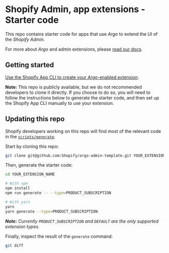 # Shopify Admin, app extensions - Starter code

This repo contains starter code for apps that use _Argo_ to extend the UI of the _Shopify Admin_.       

For more about _Argo_ and admin extensions, please [read our docs](https://shopify.dev/tutorials/product-subscription-extension-overview).

## Getting started

[Use the Shopify App CLI to create your _Argo_-enabled extension](https://shopify.dev/tutorials/getting-started-product-subscription-extension#scaffold-a-product-subscription-app-extension).

**Note:** This repo is publicly available, but we do not recommended developers to clone it directly. If you choose to do so, you will need to follow the instructions below to generate the starter code, and then set up the Shopify App CLI manually to use your extension.

## Updating this repo

Shopify developers working on this repo will find most of the relevant code in the [`scripts/generate`](/scripts/generate).

Start by cloning this repo:

```sh
git clone git@github.com:Shopify/argo-admin-template.git YOUR_EXTENSION_NAME
```

Then, generate the starter code:

```sh
cd YOUR_EXTENSION_NAME

# With npm
npm install
npm run generate -- --type=PRODUCT_SUBSCRIPTION

# With yarn
yarn
yarn generate --type=PRODUCT_SUBSCRIPTION
```

_**Note:** Currently `PRODUCT_SUBSCRIPTION` and `DEFAULT` are the only supported extension types._

Finally, inspect the result of the `generate` command:

```sh
git diff
```
